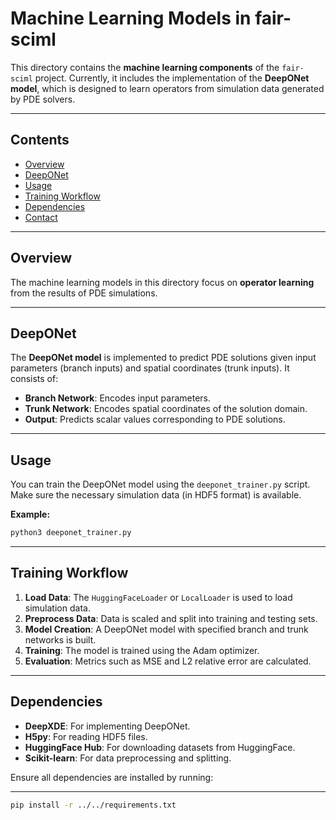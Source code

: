 # **Machine Learning Models in fair-sciml**

This directory contains the **machine learning components** of the `fair-sciml` project. Currently, it includes the implementation of the **DeepONet model**, which is designed to learn operators from simulation data generated by PDE solvers.

---

## **Contents**

- [Overview](#overview)
- [DeepONet](#deeponet)
- [Usage](#usage)
- [Training Workflow](#training-workflow)
- [Dependencies](#dependencies)
- [Contact](#contact)

---

## **Overview**

The machine learning models in this directory focus on **operator learning** from the results of PDE simulations.

---

## **DeepONet**

The **DeepONet model** is implemented to predict PDE solutions given input parameters (branch inputs) and spatial coordinates (trunk inputs). It consists of:

- **Branch Network**: Encodes input parameters.
- **Trunk Network**: Encodes spatial coordinates of the solution domain.
- **Output**: Predicts scalar values corresponding to PDE solutions.

---

## **Usage**

You can train the DeepONet model using the `deeponet_trainer.py` script. Make sure the necessary simulation data (in HDF5 format) is available.

**Example:**

```python
python3 deeponet_trainer.py
```

---

## **Training Workflow**

1. **Load Data**: The `HuggingFaceLoader` or `LocalLoader` is used to load simulation data.
2. **Preprocess Data**: Data is scaled and split into training and testing sets.
3. **Model Creation**: A DeepONet model with specified branch and trunk networks is built.
4. **Training**: The model is trained using the Adam optimizer.
5. **Evaluation**: Metrics such as MSE and L2 relative error are calculated.

---

## **Dependencies**

- **DeepXDE**: For implementing DeepONet.  
- **H5py**: For reading HDF5 files.  
- **HuggingFace Hub**: For downloading datasets from HuggingFace.  
- **Scikit-learn**: For data preprocessing and splitting.  

Ensure all dependencies are installed by running:

---

```bash
pip install -r ../../requirements.txt
```

